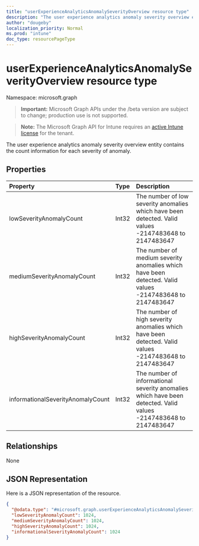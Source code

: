 ```yaml
---
title: "userExperienceAnalyticsAnomalySeverityOverview resource type"
description: "The user experience analytics anomaly severity overview entity contains the count information for each severity of anomaly."
author: "dougeby"
localization_priority: Normal
ms.prod: "intune"
doc_type: resourcePageType
---
```


# userExperienceAnalyticsAnomalySeverityOverview resource type

Namespace: microsoft.graph

> **Important:** Microsoft Graph APIs under the /beta version are subject to change; production use is not supported.

> **Note:** The Microsoft Graph API for Intune requires an [active Intune license](https://go.microsoft.com/fwlink/?linkid=839381) for the tenant.

The user experience analytics anomaly severity overview entity contains the count information for each severity of anomaly.

## Properties
|Property|Type|Description|
|:---|:---|:---|
|lowSeverityAnomalyCount|Int32|The number of low severity anomalies which have been detected. Valid values -2147483648 to 2147483647|
|mediumSeverityAnomalyCount|Int32|The number of medium severity anomalies which have been detected. Valid values -2147483648 to 2147483647|
|highSeverityAnomalyCount|Int32|The number of high severity anomalies which have been detected. Valid values -2147483648 to 2147483647|
|informationalSeverityAnomalyCount|Int32|The number of informational severity anomalies which have been detected. Valid values -2147483648 to 2147483647|

## Relationships
None

## JSON Representation
Here is a JSON representation of the resource.
<!-- {
  "blockType": "resource",
  "@odata.type": "microsoft.graph.userExperienceAnalyticsAnomalySeverityOverview"
}
-->
``` json
{
  "@odata.type": "#microsoft.graph.userExperienceAnalyticsAnomalySeverityOverview",
  "lowSeverityAnomalyCount": 1024,
  "mediumSeverityAnomalyCount": 1024,
  "highSeverityAnomalyCount": 1024,
  "informationalSeverityAnomalyCount": 1024
}
```





